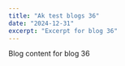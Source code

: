 ```yaml
---
title: "Ak test blogs 36"
date: "2024-12-31"
excerpt: "Excerpt for blog 36"
---
```


Blog content for blog 36